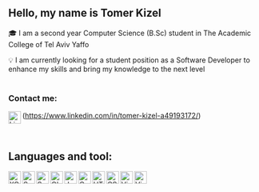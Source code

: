 ## Hello, my name is Tomer Kizel 

:mortar_board: I am a second year Computer Science (B.Sc) student in The Academic College of Tel Aviv Yaffo

:bulb: I am currently looking for a student position as a Software Developer to enhance my skills and bring my knowledge to the next level
<br />
<br />

### Contact me: 
<img align="left" alt="LinkedIn" width="25px" src="https://upload.wikimedia.org/wikipedia/commons/thumb/c/c9/Linkedin.svg/600px-Linkedin.svg.png" />(https://www.linkedin.com/in/tomer-kizel-a49193172/)

<br />

## Languages and tool:

<img align="left" alt="XCode" width="25px" src="https://images.macrumors.com/t/eSLHT3RxCNwr4KoQ5ykKBiTV_Nc=/1600x0/article-new/2015/09/xcode-6.png" />
<img align="left" alt="Swift" width="25px" src="https://w7.pngwing.com/pngs/915/948/png-transparent-swift-programming-language-computer-programming-macos-ruby-computer-logo-computer-program-thumbnail.png"/>
<img align="left" alt="SwiftUI" width="25px" src="https://developer.apple.com/assets/elements/icons/swiftui/swiftui-96x96_2x.png">
<img align="left" alt="Objective-C" width="25px" src="https://assets.exercism.io/tracks/objective-c-hex-turquoise.png"/>
<img align="left" alt="Java" width="25px" src="https://upload.wikimedia.org/wikipedia/he/0/05/Java_Logo.svg.png"/>
<img align="left" alt="C" width="25px" src="https://toppng.com/uploads/preview/c-programming-icon-c-programming-language-logo-11562945679duaxtn3yq0.png"/>
<img align="left" alt="HTML" width="25px" src="https://upload.wikimedia.org/wikipedia/commons/thumb/6/61/HTML5_logo_and_wordmark.svg/1200px-HTML5_logo_and_wordmark.svg.png"/>
<img align="left" alt="CSS" width="25px" src="https://upload.wikimedia.org/wikipedia/commons/thumb/d/d5/CSS3_logo_and_wordmark.svg/726px-CSS3_logo_and_wordmark.svg.png"/>
<img align="left" alt="Visual Studio" width="25px" src="https://upload.wikimedia.org/wikipedia/commons/thumb/c/cd/Visual_Studio_2017_Logo.svg/1200px-Visual_Studio_2017_Logo.svg.png"/>
<img align="left" alt="Visual Code" width="25px" src="https://upload.wikimedia.org/wikipedia/commons/thumb/9/9a/Visual_Studio_Code_1.35_icon.svg/1200px-Visual_Studio_Code_1.35_icon.svg.png"/>

<br />
<br />

